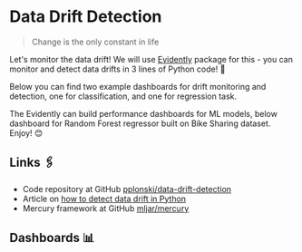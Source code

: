 # Data Drift Detection

> Change is the only constant in life

Let's monitor the data drift! We will use <a href="https://github.com/evidentlyai" target="_blank">Evidently</a> package for this - you can monitor and detect data drifts in 3 lines of Python code! 🐍

Below you can find two example dashboards for drift monitoring and detection, one for classification, and one for regression task. 

The Evidently can build performance dashboards for ML models, below dashboard for Random Forest regressor built on Bike Sharing dataset. Enjoy! 😊 

## Links 🖇️

- Code repository at GitHub [pplonski/data-drift-detection](https://github.com/pplonski/data-drift-detection)
- Article on [how to detect data drift in Python](https://mljar.com/blog/data-drift-detection-python)
- Mercury framework at GitHub [mljar/mercury](https://github.com/mljar/mercury) 

## Dashboards 📊
